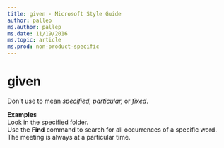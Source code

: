 ```yaml
---
title: given - Microsoft Style Guide
author: pallep
ms.author: pallep
ms.date: 11/19/2016
ms.topic: article
ms.prod: non-product-specific
---
```


# given

Don't use to mean *specified, particular,* or *fixed*.

**Examples**  
Look in the specified folder.   
Use the **Find**  command to search for all occurrences of a specific word.  
The meeting is always at a particular time.
